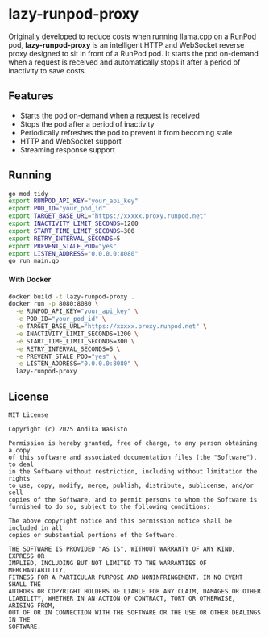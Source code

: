 lazy-runpod-proxy
=================

Originally developed to reduce costs when running llama.cpp on a
[RunPod](https://www.runpod.io/) pod, **lazy-runpod-proxy** is an
intelligent HTTP and WebSocket reverse proxy designed to sit in front of a
RunPod pod. It starts the pod on-demand when a request is received and
automatically stops it after a period of inactivity to save costs.

Features
--------

- Starts the pod on-demand when a request is received
- Stops the pod after a period of inactivity
- Periodically refreshes the pod to prevent it from becoming stale
- HTTP and WebSocket support
- Streaming response support

Running
-------

```bash
go mod tidy
export RUNPOD_API_KEY="your_api_key"
export POD_ID="your_pod_id"
export TARGET_BASE_URL="https://xxxxx.proxy.runpod.net"
export INACTIVITY_LIMIT_SECONDS=1200
export START_TIME_LIMIT_SECONDS=300
export RETRY_INTERVAL_SECONDS=5
export PREVENT_STALE_POD="yes"
export LISTEN_ADDRESS="0.0.0.0:8080"
go run main.go
```

#### With Docker

```bash
docker build -t lazy-runpod-proxy .
docker run -p 8080:8080 \
  -e RUNPOD_API_KEY="your_api_key" \
  -e POD_ID="your_pod_id" \
  -e TARGET_BASE_URL="https://xxxxx.proxy.runpod.net" \
  -e INACTIVITY_LIMIT_SECONDS=1200 \
  -e START_TIME_LIMIT_SECONDS=300 \
  -e RETRY_INTERVAL_SECONDS=5 \
  -e PREVENT_STALE_POD="yes" \
  -e LISTEN_ADDRESS="0.0.0.0:8080" \
  lazy-runpod-proxy
```

License
-------

    MIT License

    Copyright (c) 2025 Andika Wasisto

    Permission is hereby granted, free of charge, to any person obtaining a copy
    of this software and associated documentation files (the "Software"), to deal
    in the Software without restriction, including without limitation the rights
    to use, copy, modify, merge, publish, distribute, sublicense, and/or sell
    copies of the Software, and to permit persons to whom the Software is
    furnished to do so, subject to the following conditions:

    The above copyright notice and this permission notice shall be included in all
    copies or substantial portions of the Software.

    THE SOFTWARE IS PROVIDED "AS IS", WITHOUT WARRANTY OF ANY KIND, EXPRESS OR
    IMPLIED, INCLUDING BUT NOT LIMITED TO THE WARRANTIES OF MERCHANTABILITY,
    FITNESS FOR A PARTICULAR PURPOSE AND NONINFRINGEMENT. IN NO EVENT SHALL THE
    AUTHORS OR COPYRIGHT HOLDERS BE LIABLE FOR ANY CLAIM, DAMAGES OR OTHER
    LIABILITY, WHETHER IN AN ACTION OF CONTRACT, TORT OR OTHERWISE, ARISING FROM,
    OUT OF OR IN CONNECTION WITH THE SOFTWARE OR THE USE OR OTHER DEALINGS IN THE
    SOFTWARE.